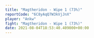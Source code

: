 ```yaml
---
title: "Magtheridon - Wipe 1 (73%)"
reportCode: "6C8yAqQ7W3kVjJnX"
player: "Ankw"
fight: "Magtheridon - Wipe 1 (73%)"
date: 2021-08-04T18:53:40.409000+00:00
---
```

